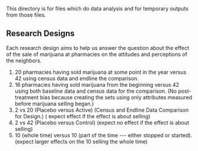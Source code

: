 This directory is for files which do data analysis and for temporary outputs
from those files.


## Research Designs

Each research design aims to help us answer the question about the  effect of
the sale of marijuana at pharmacies on the attitudes and perceptions of the
neighbors.

 1. 20 pharmacies having sold marijuana at some point in the year versus 42
    using census data and endline the comparison.
 2. 16 pharmacies having sold marijuana from the beginning versus 42 using
    both baseline data and census data for the comparison. (No post-treatment
bias because creating the sets using only attributes measured before marijuana
selling began.)
 3. 2 vs 20 (Placebo versus Active) (Census and Endline Data Comparison for
    Design.) ( expect effect if the effect is about selling)
 4. 2 vs 42 (Placebo versus Control) (expect no effect if the effect is about
    selling)
 5. 10 (whole time) versus 10 (part of the time --- either stopped or started).
    (expect larger effects on the 10 selling the whole time)


